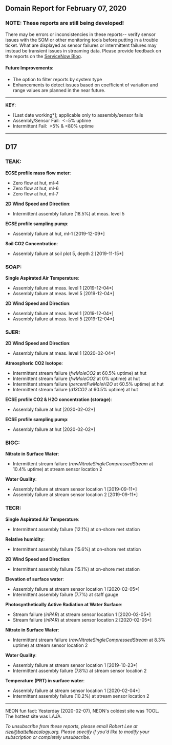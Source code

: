 ## Domain Report for February 07, 2020


### NOTE: These reports are still being developed!
There may be errors or inconsistencies in these reports-- verify sensor issues with the SOM or other monitoring tools before putting in a trouble ticket. What are displayed as sensor failures or intermittent failures may instead be transient issues in streaming data.
Please provide feedback on the reports on the [ServiceNow Blog](https://neon.service-now.com/community?id=community_blog&sys_id=9b4fbe8adbed734017ecf9041d9619be).

#### Future Improvements: 
 - The option to filter reports by system type 
 - Enhancements to detect issues based on coefficient of variation and range values are planned in the near future.

***

**KEY**:

 - [Last date working*]; applicable only to assembly/sensor fails
 - Assembly/Sensor Fail:&nbsp;&nbsp;<=5% uptime
 - Intermittent Fail:&nbsp;&nbsp;>5% & <80% uptime

***
## D17

### TEAK:

**ECSE profile mass flow meter**:
 - Zero flow at hut, ml-4
 - Zero flow at hut, ml-6
 - Zero flow at hut, ml-7

**2D Wind Speed and Direction**:
 - Intermittent assembly failure (18.5%) at meas. level 5

**ECSE profile sampling pump**:
 - Assembly failure at hut, ml-1 [2019-12-09*]

**Soil CO2 Concentration**:
 - Assembly failure at soil plot 5, depth 2 [2019-11-15*]

### SOAP:

**Single Aspirated Air Temperature**:
 - Assembly failure at meas. level 1 [2019-12-04*]
 - Assembly failure at meas. level 5 [2019-12-04*]

**2D Wind Speed and Direction**:
 - Assembly failure at meas. level 1 [2019-12-04*]
 - Assembly failure at meas. level 5 [2019-12-04*]

### SJER:

**2D Wind Speed and Direction**:
 - Assembly failure at meas. level 1 [2020-02-04*]

**Atmospheric CO2 Isotope**:
 - Intermittent stream failure (_fwMoleCO2_ at 60.5% uptime) at hut
 - Intermittent stream failure (_fwMoleCO2_ at 0% uptime) at hut
 - Intermittent stream failure (_percentFwMoleH2O_ at 60.5% uptime) at hut
 - Intermittent stream failure (_d13CO2_ at 60.5% uptime) at hut

**ECSE profile CO2 & H2O concentration (storage)**:
 - Assembly failure at hut [2020-02-02*]

**ECSE profile sampling pump**:
 - Assembly failure at hut [2020-02-02*]

### BIGC:

**Nitrate in Surface Water**:
 - Intermittent stream failure (_rawNitrateSingleCompressedStream_ at 10.4% uptime) at stream sensor location 2

**Water Quality**:
 - Assembly failure at stream sensor location 1 [2019-09-11*]
 - Assembly failure at stream sensor location 2 [2019-09-11*]

### TECR:

**Single Aspirated Air Temperature**:
 - Intermittent assembly failure (12.1%) at on-shore met station

**Relative humidity**:
 - Intermittent assembly failure (15.6%) at on-shore met station

**2D Wind Speed and Direction**:
 - Intermittent assembly failure (15.1%) at on-shore met station

**Elevation of surface water**:
 - Assembly failure at stream sensor location 1 [2020-02-05*]
 - Intermittent assembly failure (7.7%) at staff gauge

**Photosynthetically Active Radiation at Water Surface**:
 - Stream failure (_inPAR_) at stream sensor location 1 [2020-02-05*]
 - Stream failure (_inPAR_) at stream sensor location 2 [2020-02-05*]

**Nitrate in Surface Water**:
 - Intermittent stream failure (_rawNitrateSingleCompressedStream_ at 8.3% uptime) at stream sensor location 2

**Water Quality**:
 - Assembly failure at stream sensor location 1 [2019-10-23*]
 - Intermittent assembly failure (7.8%) at stream sensor location 2

**Temperature (PRT) in surface water**:
 - Assembly failure at stream sensor location 1 [2020-02-04*]
 - Intermittent assembly failure (10.2%) at stream sensor location 2

***
NEON fun fact: Yesterday (2020-02-07), NEON's coldest site was TOOL. The hottest site was LAJA.

_To unsubscribe from these reports, please email Robert Lee at rlee@battelleecology.org. Please specify if you'd like to modify your subscription or completely unsubscribe._
